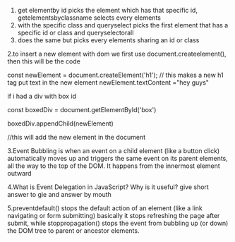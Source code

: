 1. get elementby id picks the element which has that specific id, getelementsbyclassname selects every elements
2. with the specific class and queryselect picks the first element that has a specific id or class and queryselectorall
3.  does the same but picks every elements sharing an id or class

2.to insert a new element with dom we first use document.createelement(), then this will be the code

const newElement = document.createElement('h1');
// this makes a new h1 tag 
put text in the new element
newElement.textContent ="hey guys"

if i had a div with box id

const boxedDiv = document.getElementById('box')

boxedDiv.appendChild(newElement)

//this will add the new element in the document

3.Event Bubbling is when an event on a child element (like a button click) automatically
moves up and triggers the same event on its parent elements, all the way to the top of the DOM.
It happens from the innermost element outward

4.What is Event Delegation in JavaScript? Why is it useful? give short answer to gie and answer by mouth

5.preventdefault() stops the default action of an element (like a link navigating or form submitting) basically it stops refreshing the page after submit,
while stoppropagation() stops the event from bubbling up (or down) the DOM tree to parent or ancestor elements.


